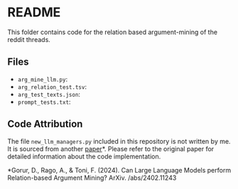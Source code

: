 # README

This folder contains code for the relation based argument-mining of the reddit threads.

## Files

- `arg_mine_llm.py`:
- `arg_relation_test.tsv`:
- `arg_test_texts.json`:
- `prompt_tests.txt`:

## Code Attribution

The file `new_llm_managers.py` included in this repository is not written by me. It is sourced from another [paper](https://arxiv.org/abs/2402.11243)*. Please refer to the original paper for detailed information about the code implementation.

*Gorur, D., Rago, A., & Toni, F. (2024). Can Large Language Models perform Relation-based Argument Mining? ArXiv. /abs/2402.11243

